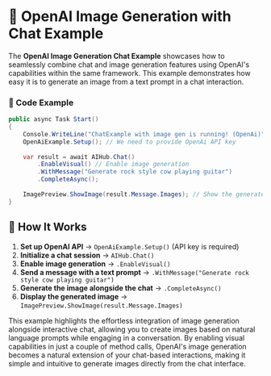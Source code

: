# 🎨 OpenAI Image Generation with Chat Example

The **OpenAI Image Generation Chat Example** showcases how to seamlessly combine chat and image generation features using OpenAI's capabilities within the same framework. This example demonstrates how easy it is to generate an image from a text prompt in a chat interaction.

### 📝 Code Example

```csharp
public async Task Start()
{
    Console.WriteLine("ChatExample with image gen is running! (OpenAi)");
    OpenAiExample.Setup(); // We need to provide OpenAi API key
    
    var result = await AIHub.Chat()
        .EnableVisual() // Enable image generation
        .WithMessage("Generate rock style cow playing guitar")
        .CompleteAsync();
    
    ImagePreview.ShowImage(result.Message.Images); // Show the generated image
}
```

## 🔹 How It Works
1. **Set up OpenAI API** → `OpenAiExample.Setup()` (API key is required)
2. **Initialize a chat session** → `AIHub.Chat()`
3. **Enable image generation** → `.EnableVisual()`
4. **Send a message with a text prompt** → `.WithMessage("Generate rock style cow playing guitar")`
5. **Generate the image alongside the chat** → `.CompleteAsync()`
6. **Display the generated image** → `ImagePreview.ShowImage(result.Message.Images)`

This example highlights the effortless integration of image generation alongside interactive chat, allowing you to create images based on natural language prompts while engaging in a conversation. By enabling visual capabilities in just a couple of method calls, OpenAI's image generation becomes a natural extension of your chat-based interactions, making it simple and intuitive to generate images directly from the chat interface.